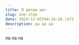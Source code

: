 ```yaml
---
title: Я делаю шаг
slug: one-step
date: 2024-12-05T04:28:28.147Z
description: да да да
---
```

ла ла ла